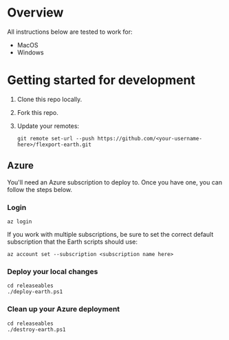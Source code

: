 # Overview

All instructions below are tested to work for:
- MacOS
- Windows

# Getting started for development

1. Clone this repo locally.
2. Fork this repo.
3. Update your remotes:

    `git remote set-url --push https://github.com/<your-username-here>/flexport-earth.git`

## Azure

You'll need an Azure subscription to deploy to. Once you have one, you can follow the steps below.

### Login

    az login

If you work with multiple subscriptions, be sure to set the correct default subscription that the Earth scripts should use:

    az account set --subscription <subscription name here>

### Deploy your local changes

    cd releaseables
    ./deploy-earth.ps1

### Clean up your Azure deployment

    cd releaseables
    ./destroy-earth.ps1

